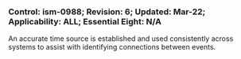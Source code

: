### Control: ism-0988; Revision: 6; Updated: Mar-22; Applicability: ALL; Essential Eight: N/A
<p>An accurate time source is established and used consistently across systems to assist with identifying connections between events.</p>
